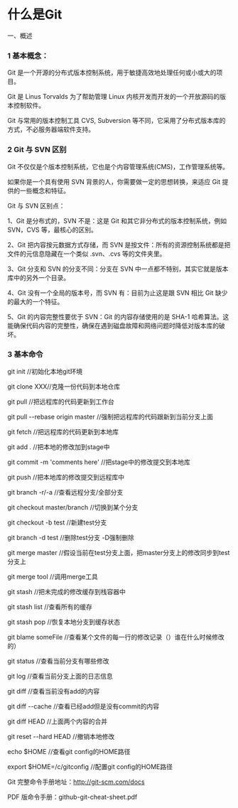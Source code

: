# 什么是Git

一、概述

### 1 基本概念：

Git 是一个开源的分布式版本控制系统，用于敏捷高效地处理任何或小或大的项目。

Git 是 Linus Torvalds 为了帮助管理 Linux 内核开发而开发的一个开放源码的版本控制软件。

Git 与常用的版本控制工具 CVS, Subversion 等不同，它采用了分布式版本库的方式，不必服务器端软件支持。

### 2 Git 与 SVN 区别

Git 不仅仅是个版本控制系统，它也是个内容管理系统(CMS)，工作管理系统等。

如果你是一个具有使用 SVN 背景的人，你需要做一定的思想转换，来适应 Git 提供的一些概念和特征。

Git 与 SVN 区别点：

1、Git 是分布式的，SVN 不是：这是 Git 和其它非分布式的版本控制系统，例如 SVN，CVS 等，最核心的区别。

2、Git 把内容按元数据方式存储，而 SVN 是按文件：所有的资源控制系统都是把文件的元信息隐藏在一个类似 .svn、.cvs 等的文件夹里。

3、Git 分支和 SVN 的分支不同：分支在 SVN 中一点都不特别，其实它就是版本库中的另外一个目录。

4、Git 没有一个全局的版本号，而 SVN 有：目前为止这是跟 SVN 相比 Git 缺少的最大的一个特征。

5、Git 的内容完整性要优于 SVN：Git 的内容存储使用的是 SHA-1 哈希算法。这能确保代码内容的完整性，确保在遇到磁盘故障和网络问题时降低对版本库的破坏。

### 3 基本命令

git init //初始化本地git环境

git clone XXX//克隆一份代码到本地仓库

git pull //把远程库的代码更新到工作台

git pull --rebase origin master //强制把远程库的代码跟新到当前分支上面

git fetch //把远程库的代码更新到本地库

git add . //把本地的修改加到stage中

git commit -m 'comments here' //把stage中的修改提交到本地库

git push //把本地库的修改提交到远程库中

git branch -r/-a //查看远程分支/全部分支

git checkout master/branch //切换到某个分支

git checkout -b test //新建test分支

git branch -d test //删除test分支 -D强制删除

git merge master //假设当前在test分支上面，把master分支上的修改同步到test分支上

git merge tool //调用merge工具

git stash //把未完成的修改缓存到栈容器中

git stash list //查看所有的缓存

git stash pop //恢复本地分支到缓存状态

git blame someFile //查看某个文件的每一行的修改记录（）谁在什么时候修改的）

git status //查看当前分支有哪些修改

git log //查看当前分支上面的日志信息

git diff //查看当前没有add的内容

git diff --cache //查看已经add但是没有commit的内容

git diff HEAD //上面两个内容的合并

git reset --hard HEAD //撤销本地修改

echo $HOME //查看git config的HOME路径

export $HOME=/c/gitconfig //配置git config的HOME路径




Git 完整命令手册地址：http://git-scm.com/docs

PDF 版命令手册：github-git-cheat-sheet.pdf

